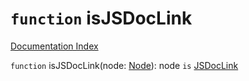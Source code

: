 # `function` isJSDocLink

[Documentation Index](../README.md)

`function` isJSDocLink(node: [Node](../interface.Node/README.md)): node `is` [JSDocLink](../interface.JSDocLink/README.md)

